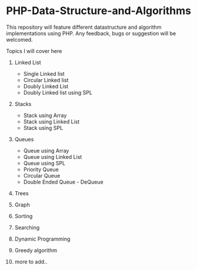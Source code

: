 # PHP-Data-Structure-and-Algorithms
This repository will feature different datastructure and algorithm implementations using PHP. Any feedback, bugs or suggestion will be welcomed. 

Topics I will cover here

1. Linked List
   - Single Linked list
   - Circular Linked list
   - Doubly Linked List
   - Doubly Linked list using SPL 
   
2. Stacks
   - Stack using Array
   - Stack using Linked List
   - Stack using SPL
   
3. Queues
   - Queue using Array
   - Queue using Linked List
   - Queue using SPL
   - Priority Queue
   - Circular Queue
   - Double Ended Queue - DeQueue 
   
4. Trees
 
5. Graph
 
6. Sorting
 
7. Searching
 
8. Dynamic Programming
 
9. Greedy algorithm
 
10. more to add.. 
